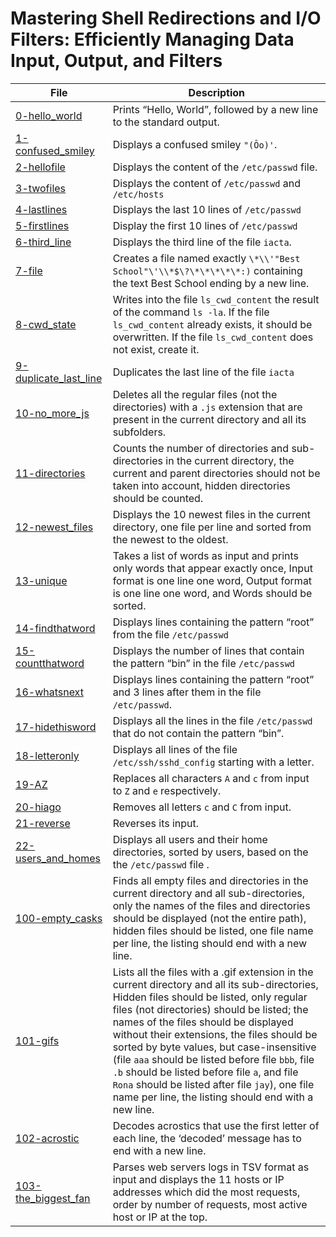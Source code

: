 # Mastering Shell Redirections and I/O Filters: Efficiently Managing Data Input, Output, and Filters
| File      | Description |
|-----------|-----|
| [0-hello_world](https://github.com/Matsadura/alx-system_engineering-devops/blob/master/0x02-shell_redirections/0-hello_world)     | Prints “Hello, World”, followed by a new line to the standard output.  |
| [1-confused_smiley](https://github.com/Matsadura/alx-system_engineering-devops/blob/master/0x02-shell_redirections/1-confused_smiley)     | Displays a confused smiley ``"(Ôo)'``.  |
| [2-hellofile](https://github.com/Matsadura/alx-system_engineering-devops/blob/master/0x02-shell_redirections/2-hellofile)      | Displays the content of the ``/etc/passwd`` file. |
| [3-twofiles](https://github.com/Matsadura/alx-system_engineering-devops/blob/master/0x02-shell_redirections/3-twofiles)     | Displays the content of ``/etc/passwd`` and ``/etc/hosts``  |
| [4-lastlines](https://github.com/Matsadura/alx-system_engineering-devops/blob/master/0x02-shell_redirections/4-lastlines)     | Displays the last 10 lines of ``/etc/passwd``  |
| [5-firstlines](https://github.com/Matsadura/alx-system_engineering-devops/blob/master/0x02-shell_redirections/5-firstlines)      | Display the first 10 lines of ``/etc/passwd``  |
| [6-third_line](https://github.com/Matsadura/alx-system_engineering-devops/blob/master/0x02-shell_redirections/6-third_line)     | Displays the third line of the file ``iacta``.  |
| [7-file](https://github.com/Matsadura/alx-system_engineering-devops/blob/master/0x02-shell_redirections/7-file)     | Creates a file named exactly ``\*\\'"Best School"\'\\*$\?\*\*\*\*\*:)`` containing the text Best School ending by a new line.  |
| [8-cwd_state](https://github.com/Matsadura/alx-system_engineering-devops/blob/master/0x02-shell_redirections/8-cwd_state)     | Writes into the file ``ls_cwd_content`` the result of the command ``ls -la``. If the file ``ls_cwd_content`` already exists, it should be overwritten. If the file ``ls_cwd_content`` does not exist, create it.  |
| [9-duplicate_last_line](https://github.com/Matsadura/alx-system_engineering-devops/blob/master/0x02-shell_redirections/9-duplicate_last_line)      | Duplicates the last line of the file ``iacta``  |
| [10-no_more_js](https://github.com/Matsadura/alx-system_engineering-devops/blob/master/0x02-shell_redirections/10-no_more_js)      | Deletes all the regular files (not the directories) with a ``.js`` extension that are present in the current directory and all its subfolders.  |
| [11-directories](https://github.com/Matsadura/alx-system_engineering-devops/blob/master/0x02-shell_redirections/11-directories)       | Counts the number of directories and sub-directories in the current directory, the current and parent directories should not be taken into account, hidden directories should be counted.  |
| [12-newest_files](https://github.com/Matsadura/alx-system_engineering-devops/blob/master/0x02-shell_redirections/12-newest_files)      | Displays the 10 newest files in the current directory, one file per line and sorted from the newest to the oldest.  |
| [13-unique](https://github.com/Matsadura/alx-system_engineering-devops/blob/master/0x02-shell_redirections/13-unique)      | Takes a list of words as input and prints only words that appear exactly once, Input format is one line one word, Output format is one line one word, and Words should be sorted.  |
| [14-findthatword](https://github.com/Matsadura/alx-system_engineering-devops/blob/master/0x02-shell_redirections/14-findthatword)      | Displays lines containing the pattern “root” from the file ``/etc/passwd``  |
| [15-countthatword](https://github.com/Matsadura/alx-system_engineering-devops/blob/master/0x02-shell_redirections/15-countthatword)    | Displays the number of lines that contain the pattern “bin” in the file ``/etc/passwd``  |
| [16-whatsnext](https://github.com/Matsadura/alx-system_engineering-devops/blob/master/0x02-shell_redirections/16-whatsnext)     | Displays lines containing the pattern “root” and 3 lines after them in the file ``/etc/passwd``.  |
| [17-hidethisword](https://github.com/Matsadura/alx-system_engineering-devops/blob/master/0x02-shell_redirections/17-hidethisword)     | Displays all the lines in the file ``/etc/passwd`` that do not contain the pattern “bin”.  |
| [18-letteronly](https://github.com/Matsadura/alx-system_engineering-devops/blob/master/0x02-shell_redirections/18-letteronly)    | Displays all lines of the file ``/etc/ssh/sshd_config`` starting with a letter.  |
| [19-AZ](https://github.com/Matsadura/alx-system_engineering-devops/blob/master/0x02-shell_redirections/19-AZ)       | Replaces all characters ``A`` and ``c`` from input to ``Z`` and ``e`` respectively.  |
| [20-hiago](https://github.com/Matsadura/alx-system_engineering-devops/blob/master/0x02-shell_redirections/20-hiago)     | Removes all letters ``c`` and ``C`` from input.  |
| [21-reverse](https://github.com/Matsadura/alx-system_engineering-devops/blob/master/0x02-shell_redirections/21-reverse)      | Reverses its input.  |
| [22-users_and_homes](https://github.com/Matsadura/alx-system_engineering-devops/blob/master/0x02-shell_redirections/22-users_and_homes)      | Displays all users and their home directories, sorted by users, based on the the ``/etc/passwd`` file .  |
| [100-empty_casks](https://github.com/Matsadura/alx-system_engineering-devops/blob/master/0x02-shell_redirections/100-empty_casks)    | Finds all empty files and directories in the current directory and all sub-directories, only the names of the files and directories should be displayed (not the entire path), hidden files should be listed, one file name per line, the listing should end with a new line. |
| [101-gifs](https://github.com/Matsadura/alx-system_engineering-devops/blob/master/0x02-shell_redirections/101-gifs)     | Lists all the files with a .gif extension in the current directory and all its sub-directories, Hidden files should be listed, only regular files (not directories) should be listed; the names of the files should be displayed without their extensions, the files should be sorted by byte values, but case-insensitive (file ``aaa`` should be listed before file ``bbb``, file ``.b`` should be listed before file ``a``, and file ``Rona`` should be listed after file ``jay``), one file name per line, the listing should end with a new line.  |
| [102-acrostic](https://github.com/Matsadura/alx-system_engineering-devops/blob/master/0x02-shell_redirections/102-acrostic)     | Decodes acrostics that use the first letter of each line, the ‘decoded’ message has to end with a new line.  |
| [103-the_biggest_fan](https://github.com/Matsadura/alx-system_engineering-devops/blob/master/0x02-shell_redirections/103-the_biggest_fan)    | Parses web servers logs in TSV format as input and displays the 11 hosts or IP addresses which did the most requests, order by number of requests, most active host or IP at the top. |
